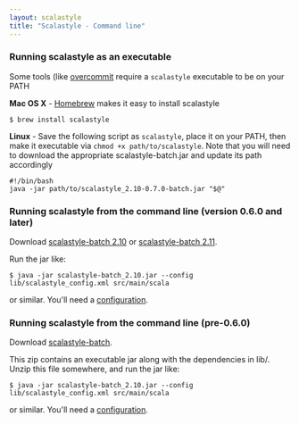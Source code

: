 ```yaml
---
layout: scalastyle
title: "Scalastyle - Command line"
---
```


### Running scalastyle as an executable

Some tools (like [overcommit](git-pre-commit-hook.html) require a `scalastyle`
executable to be on your PATH

**Mac OS X** - [Homebrew](http://brew.sh/) makes it easy to install scalastyle

    $ brew install scalastyle

**Linux** - Save the following script as `scalastyle`, place it on your PATH,
  then make it executable via `chmod +x path/to/scalastyle`.  Note that you will
  need to download the appropriate scalastyle-batch.jar and update its path accordingly

    #!/bin/bash
    java -jar path/to/scalastyle_2.10-0.7.0-batch.jar "$@"

### Running scalastyle from the command line (version 0.6.0 and later)

Download [scalastyle-batch 2.10](https://oss.sonatype.org/content/repositories/releases/org/scalastyle/scalastyle_2.10/0.7.0/scalastyle_2.10-0.7.0-batch.jar) or [scalastyle-batch 2.11](https://oss.sonatype.org/content/repositories/releases/org/scalastyle/scalastyle_2.11/0.7.0/scalastyle_2.11-0.6.0-batch.jar).

Run the jar like:

    $ java -jar scalastyle-batch_2.10.jar --config lib/scalastyle_config.xml src/main/scala

or similar. You'll need a [configuration](configuration.html).

### Running scalastyle from the command line (pre-0.6.0)

Download [scalastyle-batch](https://oss.sonatype.org/content/repositories/releases/org/scalastyle/scalastyle-batch_2.10/0.5.0/scalastyle-batch_2.10-0.5.0-distribution.zip).

This zip contains an executable jar along with the dependencies in lib/. Unzip this file somewhere, and run the jar like:

    $ java -jar scalastyle-batch_2.10.jar --config lib/scalastyle_config.xml src/main/scala

or similar. You'll need a [configuration](configuration.html).
